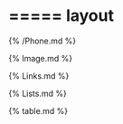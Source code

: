 ===== 
layout 
=====

{% /Phone.md %}

{% Image.md %}

{% Links.md %}

{% Lists.md %}

{% table.md %}
